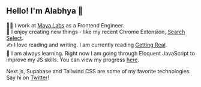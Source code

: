 ## Hello! I'm Alabhya 👋

👨‍💻 I work at [Maya Labs](https://mayalabs.io/) as a Frontend Engineer.  
🔧 I enjoy creating new things - like my recent Chrome Extension, [Search Select](https://chrome.google.com/webstore/detail/search-select/ijpalmkmpikekpglgjacfnaecdidhmgn).  
✍️ I love reading and writing. I am currently reading [Getting Real](https://basecamp.com/books/getting-real).  
📖 I am always learning. Right now I am going through Eloquent JavaScript to improve my JS skills. You can view my progress [here](https://github.com/alabhyajindal/eloquent). 

Next.js, Supabase and Tailwind CSS are some of my favorite technologies. Say hi on [Twitter](https://twitter.com/alabhyajindal)!
